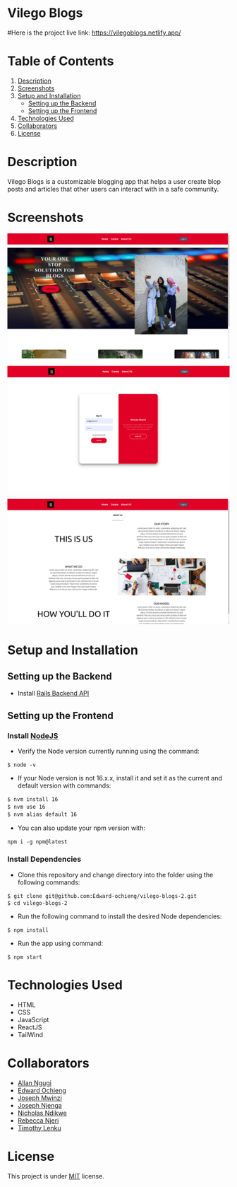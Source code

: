 # Vilego Blogs

#Here is the project live link: https://vilegoblogs.netlify.app/

# Table of Contents

1. [Description](#description)
2. [Screenshots](#screenshots)
3. [Setup and Installation](#setup-and-installation)
   - [Setting up the Backend](#setting-up-the-backend)
   - [Setting up the Frontend](#setting-up-the-frontend)
4. [Technologies Used](#technologies-used)
5. [Collaborators](#collaborators)
6. [License](#license)

# Description
Vilego Blogs is a customizable blogging app that helps a user create blop posts and articles that other users can interact with in a safe community.
# Screenshots
![Screenshot 1](https://github.com/Edward-ochieng/vilego-blogs-2/blob/main/src/images/screenshot-1.png)

![Screenshot 2](https://github.com/Edward-ochieng/vilego-blogs-2/blob/main/src/images/screenshot-2.png)

![Screenshot 3](https://github.com/Edward-ochieng/vilego-blogs-2/blob/main/src/images/screenshot-3.png)
# Setup and Installation

## Setting up the Backend

- Install [Rails Backend API](https://github.com/Edward-ochieng/Blog-app-backend)

## Setting up the Frontend

### Install [NodeJS](https://github.com/nodejs)
- Verify the Node version currently running using the command:

```
$ node -v
```
- If your Node version is not 16.x.x, install it and set it as the current and default version with commands:

```sh
$ nvm install 16
$ nvm use 16
$ nvm alias default 16
```

- You can also update your npm version with:

```
npm i -g npm@latest
```

### Install Dependencies
- Clone this repository and change directory into the folder using the following commands:
```
$ git clone git@github.com:Edward-ochieng/vilego-blogs-2.git
$ cd vilego-blogs-2
```
- Run the following command to install the desired Node dependencies:

```
$ npm install
```
- Run the app using command:
```
$ npm start
```

# Technologies Used
- HTML
- CSS
- JavaScript
- ReactJS
- TailWind

# Collaborators
- [Allan Ngugi]()
- [Edward Ochieng](https://github.com/Edward-ochieng)
- [Joseph Mwinzi](https://github.com/Mwinzi)
- [Joseph Njenga](https://github.com/JosephNjeruNjenga)
- [Nicholas Ndikwe](https://github.com/k-l-a-u-s)
- [Rebecca Njeri](https://github.com/rebecca-2022)
- [Timothy Lenku](https://github.com/esipil)

# License
This project is under [MIT](https://github.com/Edward-ochieng/vilego-blogs-2/blob/main/LICENSE.txt) license.
